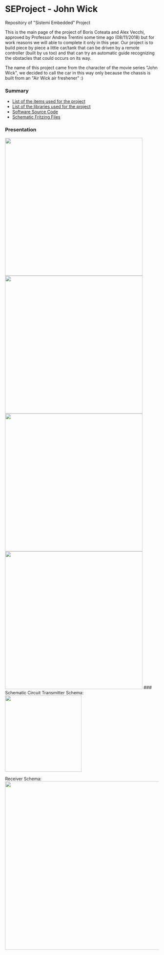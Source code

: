 # SEProject - John Wick
Repository of "Sistemi Embedded" Project

This is the main page of the project of Boris Coteata and Alex Vecchi, approved by Professor Andrea Trentini some time ago (08/11/2018) but for work reasons we will able to complete it only in this year.
Our project is to build piece by piece a little car/tank that can be driven by a remote controller (built by us too) and that can try an automatic guide recognizing the obstacles that could occurs on its way. 

The name of this project came from the character of the movie series "John Wick", we decided to call the car in this way only because the chassis is built from an "Air Wick air freshener" :)

### Summary
* [List of the items used for the project](https://github.com/alexvecchi/SEProject/blob/master/Items_List.md)
* [List of the libraries used for the project](https://github.com/alexvecchi/SEProject/blob/master/Libraries.md)
* [Software Source Code](https://github.com/alexvecchi/SEProject/tree/master/Source%20Code)
* [Schematic Fritzing Files](https://github.com/alexvecchi/SEProject/tree/master/Fritzing%20Files)

### Presentation
<img src="https://github.com/alexvecchi/SEProject/blob/master/Images/Car%20presentation.jpeg" width="450">

<img src="https://github.com/alexvecchi/SEProject/blob/master/Images/Car%20front.jpeg" width="450">

<img src="https://github.com/alexvecchi/SEProject/blob/master/Images/Car%20back.jpeg" width="450">

<img src="https://github.com/alexvecchi/SEProject/blob/master/Images/Transmitter.jpeg" width="450">
### Schematic Circuit
Transmitter Schema:
<img src="https://github.com/alexvecchi/SEProject/blob/master/Images/Transmitter.png" width="250">

Receiver Schema:
<img src="https://github.com/alexvecchi/SEProject/blob/master/Images/Receiver.png" width="550">

